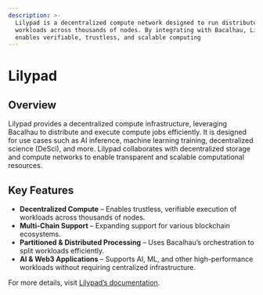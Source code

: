 ```yaml
---
description: >-
  Lilypad is a decentralized compute network designed to run distributed
  workloads across thousands of nodes. By integrating with Bacalhau, Lilypad
  enables verifiable, trustless, and scalable computing
---
```


# Lilypad

## Overview

Lilypad provides a decentralized compute infrastructure, leveraging Bacalhau to distribute and execute compute jobs efficiently. It is designed for use cases such as AI inference, machine learning training, decentralized science (DeSci), and more. Lilypad collaborates with decentralized storage and compute networks to enable transparent and scalable computational resources.

## Key Features

- **Decentralized Compute** – Enables trustless, verifiable execution of workloads across thousands of nodes.
- **Multi-Chain Support** – Expanding support for various blockchain ecosystems.
- **Partitioned & Distributed Processing** – Uses Bacalhau’s orchestration to split workloads efficiently.
- **AI & Web3 Applications** – Supports AI, ML, and other high-performance workloads without requiring centralized infrastructure.

For more details, visit [Lilypad’s documentation](https://lilypad.tech/).
